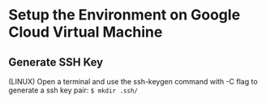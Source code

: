 # Setup the Environment on Google Cloud Virtual Machine
## Generate SSH Key
(LINUX)
Open a terminal and use the ssh-keygen command with -C flag to generate a ssh key pair:
```$ mkdir .ssh/```
